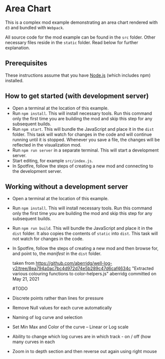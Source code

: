 # Area Chart 
This is a complex mod example demonstrating an area chart rendered with `d3` and bundled with `Webpack`.

All source code for the mod example can be found in the `src` folder. Other necessary files reside in the `static` folder. Read below for further explanation.

## Prerequisites
These instructions assume that you have [Node.js](https://nodejs.org/en/) (which includes npm) installed.

## How to get started (with development server)
- Open a terminal at the location of this example.
- Run `npm install`. This will install necessary tools. Run this command only the first time you are building the mod and skip this step for any subsequent builds.
- Run `npm start`. This will bundle the JavaScript and place it in the `dist` folder. This task will watch for changes in the code and will continue running until it is stopped. Whenever you save a file, the changes will be reflected in the visualization mod.
- Run `npm run server` in a separate terminal. This will start a development server.
- Start editing, for example `src/index.js`.
- In Spotfire, follow the steps of creating a new mod and connecting to the development server.

## Working without a development server
- Open a terminal at the location of this example.
- Run `npm install`. This will install necessary tools. Run this command only the first time you are building the mod and skip this step for any subsequent builds.
- Run `npm run build`. This will bundle the JavaScript and place it in the `dist` folder. It also copies the contents of `static` into `dist`. This task will not watch for changes in the code.
- In Spotfire, follow the steps of creating a new mod and then browse for, and point to, the _manifest_ in the `dist` folder.
  

  taken from https://github.com/aberridg/well-log-v2/tree/8ea794a0ac7bc4d972d74e5b289c47d6caf4634c
  "Extracted various colouring functions to color-helpers.js"  aberridg committed on May 21, 2021

  #TODO
- Discrete points rather than lines for pressure
- Remove Null values for each curve automatically
- Naming of log curve and selection
- Set Min Max and Color of the curve – Linear or Log scale
- Ability to change which log curves are in which track - on / off (how many curves in each
- Zoom in to depth section and then reverse out again using right mouse